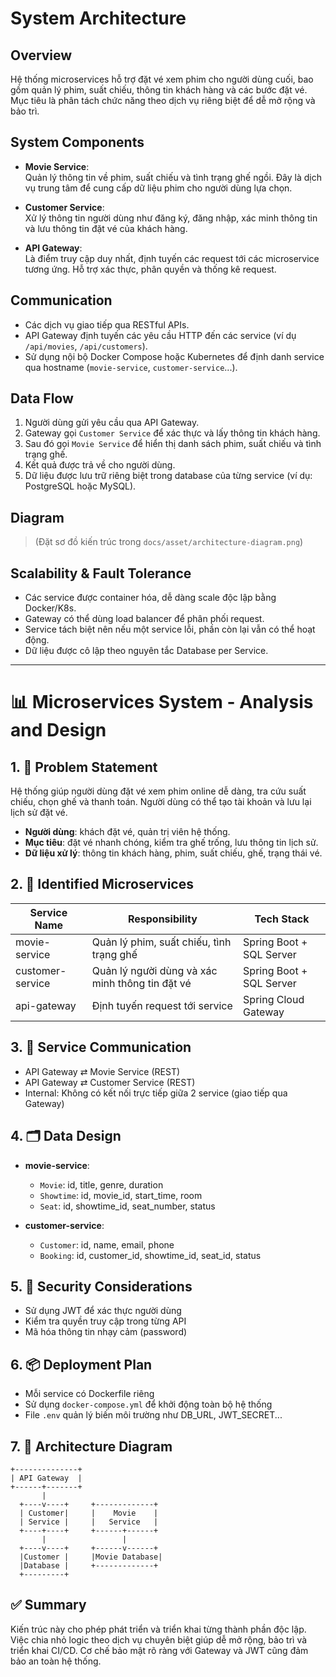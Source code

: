 
# System Architecture

## Overview
Hệ thống microservices hỗ trợ đặt vé xem phim cho người dùng cuối, bao gồm quản lý phim, suất chiếu, thông tin khách hàng và các bước đặt vé. Mục tiêu là phân tách chức năng theo dịch vụ riêng biệt để dễ mở rộng và bảo trì.

## System Components

- **Movie Service**:  
  Quản lý thông tin về phim, suất chiếu và tình trạng ghế ngồi. Đây là dịch vụ trung tâm để cung cấp dữ liệu phim cho người dùng lựa chọn.

- **Customer Service**:  
  Xử lý thông tin người dùng như đăng ký, đăng nhập, xác minh thông tin và lưu thông tin đặt vé của khách hàng.

- **API Gateway**:  
  Là điểm truy cập duy nhất, định tuyến các request tới các microservice tương ứng. Hỗ trợ xác thực, phân quyền và thống kê request.

## Communication

- Các dịch vụ giao tiếp qua RESTful APIs.  
- API Gateway định tuyến các yêu cầu HTTP đến các service (ví dụ `/api/movies`, `/api/customers`).  
- Sử dụng nội bộ Docker Compose hoặc Kubernetes để định danh service qua hostname (`movie-service`, `customer-service`...).

## Data Flow

1. Người dùng gửi yêu cầu qua API Gateway.
2. Gateway gọi `Customer Service` để xác thực và lấy thông tin khách hàng.
3. Sau đó gọi `Movie Service` để hiển thị danh sách phim, suất chiếu và tình trạng ghế.
4. Kết quả được trả về cho người dùng.
5. Dữ liệu được lưu trữ riêng biệt trong database của từng service (ví dụ: PostgreSQL hoặc MySQL).

## Diagram

> (Đặt sơ đồ kiến trúc trong `docs/asset/architecture-diagram.png`)

## Scalability & Fault Tolerance

- Các service được container hóa, dễ dàng scale độc lập bằng Docker/K8s.
- Gateway có thể dùng load balancer để phân phối request.
- Service tách biệt nên nếu một service lỗi, phần còn lại vẫn có thể hoạt động.
- Dữ liệu được cô lập theo nguyên tắc Database per Service.

---

# 📊 Microservices System - Analysis and Design

## 1. 🎯 Problem Statement

Hệ thống giúp người dùng đặt vé xem phim online dễ dàng, tra cứu suất chiếu, chọn ghế và thanh toán. Người dùng có thể tạo tài khoản và lưu lại lịch sử đặt vé.

- **Người dùng**: khách đặt vé, quản trị viên hệ thống.
- **Mục tiêu**: đặt vé nhanh chóng, kiểm tra ghế trống, lưu thông tin lịch sử.
- **Dữ liệu xử lý**: thông tin khách hàng, phim, suất chiếu, ghế, trạng thái vé.

## 2. 🧩 Identified Microservices

| Service Name     | Responsibility                                  | Tech Stack     |
|------------------|--------------------------------------------------|----------------|
| movie-service    | Quản lý phim, suất chiếu, tình trạng ghế        | Spring Boot + SQL Server |
| customer-service | Quản lý người dùng và xác minh thông tin đặt vé | Spring Boot + SQL Server |
| api-gateway      | Định tuyến request tới service                  | Spring Cloud Gateway     |

## 3. 🔄 Service Communication

- API Gateway ⇄ Movie Service (REST)
- API Gateway ⇄ Customer Service (REST)
- Internal: Không có kết nối trực tiếp giữa 2 service (giao tiếp qua Gateway)

## 4. 🗂️ Data Design

- **movie-service**:  
  - `Movie`: id, title, genre, duration  
  - `Showtime`: id, movie_id, start_time, room  
  - `Seat`: id, showtime_id, seat_number, status  

- **customer-service**:  
  - `Customer`: id, name, email, phone  
  - `Booking`: id, customer_id, showtime_id, seat_id, status  

## 5. 🔐 Security Considerations

- Sử dụng JWT để xác thực người dùng
- Kiểm tra quyền truy cập trong từng API
- Mã hóa thông tin nhạy cảm (password)

## 6. 📦 Deployment Plan

- Mỗi service có Dockerfile riêng
- Sử dụng `docker-compose.yml` để khởi động toàn bộ hệ thống
- File `.env` quản lý biến môi trường như DB_URL, JWT_SECRET...

## 7. 🎨 Architecture Diagram

```
+--------------+
| API Gateway  |
+------+-------+
       |
  +----v----+     +-------------+
  | Customer|     |    Movie    |
  | Service |     |   Service   |
  +----+----+     +------+------+
       |                 |
  +----v----+     +------v------+
  |Customer |     |Movie Database|
  |Database |     +-------------+
  +---------+
```

## ✅ Summary

Kiến trúc này cho phép phát triển và triển khai từng thành phần độc lập. Việc chia nhỏ logic theo dịch vụ chuyên biệt giúp dễ mở rộng, bảo trì và triển khai CI/CD. Cơ chế bảo mật rõ ràng với Gateway và JWT cũng đảm bảo an toàn hệ thống.
